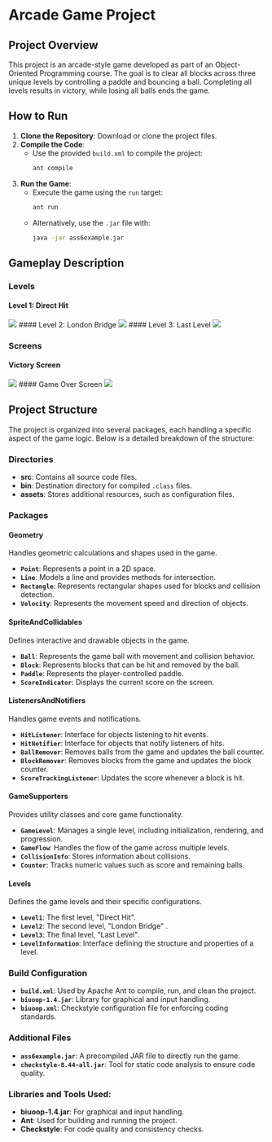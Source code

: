 
# Arcade Game Project

## Project Overview
This project is an arcade-style game developed as part of an Object-Oriented Programming course. The goal is to clear all blocks across three unique levels by controlling a paddle and bouncing a ball. Completing all levels results in victory, while losing all balls ends the game.

## How to Run
1. **Clone the Repository**: Download or clone the project files.
2. **Compile the Code**:
   - Use the provided `build.xml` to compile the project:
     ```bash
     ant compile
     ```
3. **Run the Game**:
   - Execute the game using the `run` target:
     ```bash
     ant run
     ```
   - Alternatively, use the `.jar` file with:
     ```bash
     java -jar ass6example.jar
     ```

## Gameplay Description

### Levels

#### Level 1: Direct Hit
 <img src="/Proof/Screenshot 2025-01-26 234001.png">
#### Level 2: London Bridge
 <img src="Proof/Screenshot 2025-01-27 001801.png">
#### Level 3: Last Level
<img src="/Proof/Screenshot 2025-01-27 001831.png">

### Screens

#### Victory Screen
 <img src="Proof/Screenshot 2025-01-27 002731.png">
#### Game Over Screen
<img src="Proof/Screenshot 2025-01-27 001741.png">

## Project Structure
The project is organized into several packages, each handling a specific aspect of the game logic. Below is a detailed breakdown of the structure:

### Directories
- **src**: Contains all source code files.
- **bin**: Destination directory for compiled `.class` files.
- **assets**: Stores additional resources, such as configuration files.

### Packages

#### Geometry
Handles geometric calculations and shapes used in the game.
- **`Point`**: Represents a point in a 2D space.
- **`Line`**: Models a line and provides methods for intersection.
- **`Rectangle`**: Represents rectangular shapes used for blocks and collision detection.
- **`Velocity`**: Represents the movement speed and direction of objects.

#### SpriteAndCollidables
Defines interactive and drawable objects in the game.
- **`Ball`**: Represents the game ball with movement and collision behavior.
- **`Block`**: Represents blocks that can be hit and removed by the ball.
- **`Paddle`**: Represents the player-controlled paddle.
- **`ScoreIndicator`**: Displays the current score on the screen.

#### ListenersAndNotifiers
Handles game events and notifications.
- **`HitListener`**: Interface for objects listening to hit events.
- **`HitNotifier`**: Interface for objects that notify listeners of hits.
- **`BallRemover`**: Removes balls from the game and updates the ball counter.
- **`BlockRemover`**: Removes blocks from the game and updates the block counter.
- **`ScoreTrackingListener`**: Updates the score whenever a block is hit.

#### GameSupporters
Provides utility classes and core game functionality.
- **`GameLevel`**: Manages a single level, including initialization, rendering, and progression.
- **`GameFlow`**: Handles the flow of the game across multiple levels.
- **`CollisionInfo`**: Stores information about collisions.
- **`Counter`**: Tracks numeric values such as score and remaining balls.

#### Levels
Defines the game levels and their specific configurations.
- **`Level1`**: The first level, "Direct Hit".
- **`Level2`**: The second level, "London Bridge" .
- **`Level3`**: The final level, "Last Level".
- **`LevelInformation`**: Interface defining the structure and properties of a level.

### Build Configuration
- **`build.xml`**: Used by Apache Ant to compile, run, and clean the project.
- **`biuoop-1.4.jar`**: Library for graphical and input handling.
- **`biuoop.xml`**: Checkstyle configuration file for enforcing coding standards.

### Additional Files
- **`ass6example.jar`**: A precompiled JAR file to directly run the game.
- **`checkstyle-8.44-all.jar`**: Tool for static code analysis to ensure code quality.


### Libraries and Tools Used:
- **biuoop-1.4.jar**: For graphical and input handling.
- **Ant**: Used for building and running the project.
- **Checkstyle**: For code quality and consistency checks.

